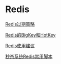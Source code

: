 # Redis

[Redis过期策略](./Redis过期策略.md)

[Redis的BigKey和HotKey](./Redis的BigKey和HotKey.md)

[Redis使用建议](./Redis使用建议.md)

[秒杀系统Redis常用脚本](./秒杀系统Redis常用脚本.md)

